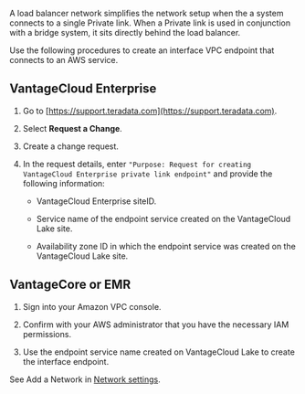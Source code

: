 
A load balancer network simplifies the network setup when the a system connects to a single Private link. When a Private link is used in conjunction with a bridge system, it sits directly behind the load balancer.

Use the following procedures to create an interface VPC endpoint that connects to an AWS service.

## VantageCloud Enterprise


1.  Go to [https://support.teradata.com](https://support.teradata.com).

1.  Select **Request a Change**.

1.  Create a change request.

1.  In the request details, enter `"Purpose: Request for creating VantageCloud Enterprise private link endpoint"` and provide the following information:

    -   VantageCloud Enterprise siteID.

    -   Service name of the endpoint service created on the VantageCloud Lake site.

    -   Availability zone ID in which the endpoint service was created on the VantageCloud Lake site.


## VantageCore or EMR


1.  Sign into your Amazon VPC console.

1.  Confirm with your AWS administrator that you have the necessary IAM permissions.

1.  Use the endpoint service name created on VantageCloud Lake to create the interface endpoint.


See Add a Network in [Network settings](iwx1674087965329.md).

